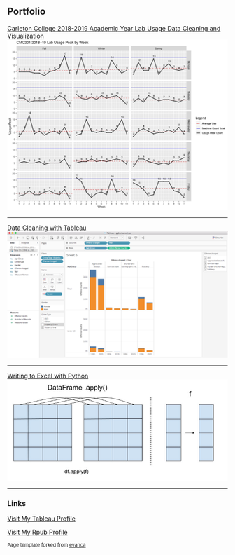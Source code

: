 ## Portfolio

<!--### Category Name 1 -->

[Carleton College 2018-2019 Academic Year Lab Usage Data Cleaning and Visualization](https://rpubs.com/Yiwen_Luo/labusage)
<img src="images/CMC201 2018-19 Lab Usage by Week0724.jpg?raw=true"/>

---
[Data Cleaning with Tableau](sample_page.md)
<img src="images/example viz 1.png?raw=true"/>

---
[Writing to Excel with Python](python_excel.md)
<img src="images/python_excel_graphs/dataframe apply.jpg?raw=true"/>


---

### Links

[Visit My Tableau Profile](https://public.tableau.com/profile/yiwen.luo#!/)

[Visit My Rpub Profile](https://rpubs.com/Yiwen_Luo/labusage)



<p style="font-size:11px">Page template forked from <a href="https://github.com/evanca/quick-portfolio">evanca</a></p>
<!-- Remove above link if you don't want to attibute -->
